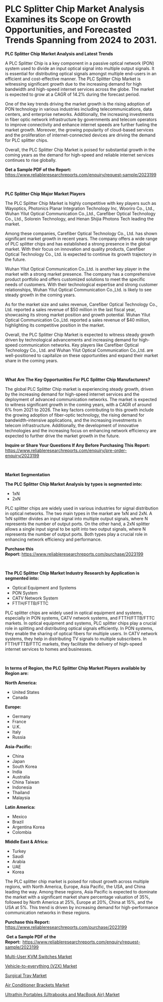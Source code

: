 <p><h1>PLC Splitter Chip Market Analysis Examines its Scope on Growth Opportunities, and Forecasted Trends Spanning from 2024 to 2031.</h1></p><p><strong>PLC Splitter Chip Market Analysis and Latest Trends</strong></p>
<p><p>A PLC Splitter Chip is a key component in a passive optical network (PON) system used to divide an input optical signal into multiple output signals. It is essential for distributing optical signals amongst multiple end-users in an efficient and cost-effective manner. The PLC Splitter Chip Market is witnessing significant growth due to the increasing demand for high bandwidth and high-speed internet services across the globe. The market is expected to grow at a CAGR of 14.2% during the forecast period.</p><p>One of the key trends driving the market growth is the rising adoption of PON technology in various industries including telecommunications, data centers, and enterprise networks. Additionally, the increasing investments in fiber optic network infrastructure by governments and telecom operators to improve connectivity and enhance internet speeds are further fueling the market growth. Moreover, the growing popularity of cloud-based services and the proliferation of internet-connected devices are driving the demand for PLC splitter chips.</p><p>Overall, the PLC Splitter Chip Market is poised for substantial growth in the coming years as the demand for high-speed and reliable internet services continues to rise globally.</p></p>
<p><strong>Get a Sample PDF of the Report:&nbsp;</strong> <a href="https://www.reliableresearchreports.com/enquiry/request-sample/2023199">https://www.reliableresearchreports.com/enquiry/request-sample/2023199</a></p>
<p>&nbsp;</p>
<p><strong>PLC Splitter Chip Major Market Players</strong></p>
<p><p>The PLC Splitter Chip Market is highly competitive with key players such as Wayoptics, Photonics Planar Integration Technology Inc, Wooriro Co., Ltd., Wuhan Yilut Optical Communication Co.,Ltd., Carefiber Optical Technology Co., Ltd., Solorein Technology, and Henan Shijia Photons Tech leading the market.</p><p>Among these companies, Carefiber Optical Technology Co., Ltd. has shown significant market growth in recent years. The company offers a wide range of PLC splitter chips and has established a strong presence in the global market. With their focus on innovation and quality products, Carefiber Optical Technology Co., Ltd. is expected to continue its growth trajectory in the future.</p><p>Wuhan Yilut Optical Communication Co.,Ltd. is another key player in the market with a strong market presence. The company has a comprehensive product portfolio and offers customized solutions to meet the specific needs of customers. With their technological expertise and strong customer relationships, Wuhan Yilut Optical Communication Co.,Ltd. is likely to see steady growth in the coming years.</p><p>As for the market size and sales revenue, Carefiber Optical Technology Co., Ltd. reported a sales revenue of $50 million in the last fiscal year, showcasing its strong market position and growth potential. Wuhan Yilut Optical Communication Co.,Ltd. reported a sales revenue of $40 million, highlighting its competitive position in the market.</p><p>Overall, the PLC Splitter Chip Market is expected to witness steady growth driven by technological advancements and increasing demand for high-speed communication networks. Key players like Carefiber Optical Technology Co., Ltd. and Wuhan Yilut Optical Communication Co.,Ltd. are well-positioned to capitalize on these opportunities and expand their market share in the coming years.</p></p>
<p>&nbsp;</p>
<p><strong>What Are The Key Opportunities For PLC Splitter Chip Manufacturers?</strong></p>
<p><p>The global PLC Splitter Chip market is experiencing steady growth, driven by the increasing demand for high-speed internet services and the deployment of advanced communication networks. The market is expected to witness significant growth in the coming years, with a CAGR of around 6% from 2021 to 2026. The key factors contributing to this growth include the growing adoption of fiber-optic technology, the rising demand for bandwidth-intensive applications, and the increasing investments in telecom infrastructure. Additionally, the development of innovative technologies and the increasing focus on enhancing network efficiency are expected to further drive the market growth in the future.</p></p>
<p><strong>Inquire or Share Your Questions If Any Before Purchasing This Report:</strong> <a href="https://www.reliableresearchreports.com/enquiry/pre-order-enquiry/2023199">https://www.reliableresearchreports.com/enquiry/pre-order-enquiry/2023199</a></p>
<p>&nbsp;</p>
<p><strong>Market Segmentation</strong></p>
<p><strong>The PLC Splitter Chip Market Analysis by types is segmented into:</strong></p>
<p><ul><li>1xN</li><li>2xN</li></ul></p>
<p><p>PLC splitter chips are widely used in various industries for signal distribution in optical networks. The two main types in the market are 1xN and 2xN. A 1xN splitter divides an input signal into multiple output signals, where N represents the number of output ports. On the other hand, a 2xN splitter allows a single input signal to be split into two output signals, where N represents the number of output ports. Both types play a crucial role in enhancing network efficiency and performance.</p></p>
<p><strong>Purchase this Report:&nbsp;</strong><a href="https://www.reliableresearchreports.com/purchase/2023199">https://www.reliableresearchreports.com/purchase/2023199</a></p>
<p>&nbsp;</p>
<p><strong>The PLC Splitter Chip Market Industry Research by Application is segmented into:</strong></p>
<p><ul><li>Optical Equipment and Systems</li><li>PON System</li><li>CATV Network System</li><li>FTTH/FTTB/FTTC</li></ul></p>
<p><p>PLC splitter chips are widely used in optical equipment and systems, especially in PON systems, CATV network systems, and FTTH/FTTB/FTTC markets. In optical equipment and systems, PLC splitter chips play a crucial role in splitting and distributing optical signals efficiently. In PON systems, they enable the sharing of optical fibers for multiple users. In CATV network systems, they help in distributing TV signals to multiple subscribers. In FTTH/FTTB/FTTC markets, they facilitate the delivery of high-speed internet services to homes and businesses.</p></p>
<p>&nbsp;</p>
<p><strong>In terms of Region, the PLC Splitter Chip Market Players available by Region are:</strong></p>
<p>
    <p> <strong> North America: </strong>
        <ul>
            <li>United States</li>
            <li>Canada</li>
        </ul>
        </p> 
    <p> <strong> Europe: </strong>
        <ul>
            <li>Germany</li>
            <li>France</li>
            <li>U.K.</li>
            <li>Italy</li>
            <li>Russia</li>
        </ul>
        </p> 
    <p> <strong> Asia-Pacific: </strong>
        <ul>
            <li>China</li>
            <li>Japan</li>
            <li>South Korea</li>
            <li>India</li>
            <li>Australia</li>
            <li>China Taiwan</li>
            <li>Indonesia</li>
            <li>Thailand</li>
            <li>Malaysia</li>
        </ul>
        </p> 
    <p> <strong> Latin America: </strong>
        <ul>
            <li>Mexico</li>
            <li>Brazil</li>
            <li>Argentina Korea</li>
            <li>Colombia</li>
        </ul>
        </p> 
    <p> <strong> Middle East & Africa: </strong>
        <ul>
            <li>Turkey</li>
            <li>Saudi</li>
            <li>Arabia</li>
            <li>UAE</li>
            <li>Korea</li>
        </ul>
    </p>
    </p>
<p><p>The PLC splitter chip market is poised for robust growth across multiple regions, with North America, Europe, Asia Pacific, the USA, and China leading the way. Among these regions, Asia Pacific is expected to dominate the market with a significant market share percentage valuation of 35%, followed by North America at 25%, Europe at 20%, China at 15%, and the USA at 5%. This trend is driven by increasing demand for high-performance communication networks in these regions.</p></p>
<p><strong>Purchase this Report: </strong><a href="https://www.reliableresearchreports.com/purchase/2023199">https://www.reliableresearchreports.com/purchase/2023199</a></p>
<p>&nbsp;<strong>Get a Sample PDF of the Report:&nbsp;&nbsp;</strong><a href="https://www.reliableresearchreports.com/enquiry/request-sample/2023199">https://www.reliableresearchreports.com/enquiry/request-sample/2023199</a></p>
<p><strong></strong></p>
<p><p><a href="https://silk-columnist-571.notion.site/Multi-User-KVM-Switches-Market-Research-Report-Forecasted-for-Period-from-2024-2031-by-Market-Typ-3d27fcdc8f4443d986956dfe6f0470a7">Multi-User KVM Switches Market</a></p><p><a href="https://view.publitas.com/reportprime-1/vehicle-to-everything-v2x-market-growth-market-trends-covid-19-impact-and-forecasts-for-period-from-2024-2031/">Vehicle-to-everything (V2X) Market</a></p><p><a href="https://acidic-farm-354.notion.site/Global-Surgical-Tray-Market-Size-and-Market-Trends-Insights-and-Projections-from-2024-to-2031-3e0f5bec24e84781930db42fcf50beba">Surgical Tray Market</a></p><p><a href="https://cat-emmental-94b.notion.site/Air-Conditioner-Brackets-Market-Size-and-Examines-its-Market-Scope-with-a-Primary-Focus-on-Growth--4e51b71619fd4f4b9b064f7c19c676c3">Air Conditioner Brackets Market</a></p><p><a href="https://view.publitas.com/reportprime-1/ultrathin-portables-ultrabooks-and-macbook-air-market-size-and-examines-its-market-scope-with-a-primary-focus-on-growth-opportunities-and-forecasted-trends-spanning-from-2024-to-2031/">Ultrathin Portables (Ultrabooks and MacBook Air) Market</a></p></p>